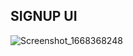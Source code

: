 ## SIGNUP UI
![Screenshot_1668368248](https://user-images.githubusercontent.com/72760503/201540870-5885cab6-1fef-4997-a38a-a4481554aa3b.png)
